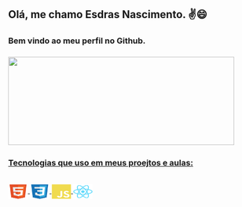## Olá, me chamo Esdras Nascimento. :v::smile:
### Bem vindo ao meu perfil no Github.

###
###
<div>
  <a href="https://github.com/Esdras-Hernanny">
  <img height="180em" width="460em" src="https://github-readme-stats.vercel.app/api/top-langs/?username=EsdrasNascimento&layout=compact&langs_count12&theme=chartreuse-dark"/>
</div>
  
### Tecnologias que uso em meus proejtos e aulas:
<div style="display: inline_block"><br>
  <img align="center" alt="HTML" height="30" width="40" src="https://raw.githubusercontent.com/devicons/devicon/master/icons/html5/html5-original.svg">
  <img align="center" alt="CSS" height="30" width="40" src="https://raw.githubusercontent.com/devicons/devicon/master/icons/css3/css3-original.svg">
  <img align="center" alt="Js" height="30" width="40" src="https://raw.githubusercontent.com/devicons/devicon/master/icons/javascript/javascript-plain.svg">
  <img align="center" alt="React" height="30" width="40" src="https://raw.githubusercontent.com/devicons/devicon/master/icons/react/react-original.svg">
</div>

##
 

